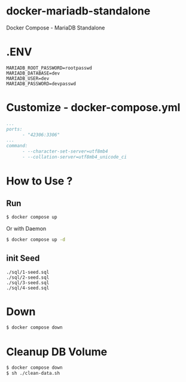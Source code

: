 # docker-mariadb-standalone

Docker Compose - MariaDB Standalone


# .ENV
```
MARIADB_ROOT_PASSWORD=rootpasswd
MARIADB_DATABASE=dev
MARIADB_USER=dev
MARIADB_PASSWORD=devpasswd
```

# Customize - docker-compose.yml
```yml
...
ports:
      - "42306:3306"
...
command:
      - --character-set-server=utf8mb4
      - --collation-server=utf8mb4_unicode_ci
```

# How to Use ?

## Run
```bash
$ docker compose up
```
Or with Daemon
```bash
$ docker compose up -d
```

## init Seed
```
./sql/1-seed.sql
./sql/2-seed.sql
./sql/3-seed.sql
./sql/4-seed.sql
```

# Down
```bash
$ docker compose down
```

# Cleanup DB Volume
```bash
$ docker compose down
$ sh ./clean-data.sh
```